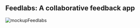 ## Feedlabs: A collaborative feedback app

![mockupFeedlabs](https://github.com/user-attachments/assets/4ba39a9a-ad07-4735-848e-589aca7c39d5)
